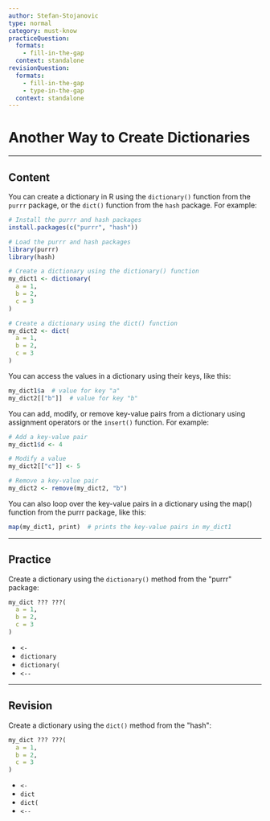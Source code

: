```yaml
---
author: Stefan-Stojanovic
type: normal
category: must-know
practiceQuestion:
  formats:
    - fill-in-the-gap
  context: standalone
revisionQuestion:
  formats:
    - fill-in-the-gap
    - type-in-the-gap
  context: standalone
---
```


# Another Way to Create Dictionaries

---

## Content

You can create a dictionary in R using the `dictionary()` function from the `purrr` package, or the `dict()` function from the `hash` package. For example:

```r
# Install the purrr and hash packages
install.packages(c("purrr", "hash"))

# Load the purrr and hash packages
library(purrr)
library(hash)

# Create a dictionary using the dictionary() function
my_dict1 <- dictionary(
  a = 1,
  b = 2,
  c = 3
)

# Create a dictionary using the dict() function
my_dict2 <- dict(
  a = 1,
  b = 2,
  c = 3
)
```

You can access the values in a dictionary using their keys, like this:
```r
my_dict1$a  # value for key "a"
my_dict2[["b"]]  # value for key "b"
```

You can add, modify, or remove key-value pairs from a dictionary using assignment operators or the `insert()` function. For example:
```r
# Add a key-value pair
my_dict1$d <- 4

# Modify a value
my_dict2[["c"]] <- 5

# Remove a key-value pair
my_dict2 <- remove(my_dict2, "b")
```

You can also loop over the key-value pairs in a dictionary using the map() function from the purrr package, like this:
```r
map(my_dict1, print)  # prints the key-value pairs in my_dict1
```

---
## Practice

Create a dictionary using the `dictionary()` method from the "purrr" package:

```r
my_dict ??? ???(
  a = 1,
  b = 2,
  c = 3
)
```

- `<-` 
- `dictionary`
- `dictionary(`
- `<--`

---
## Revision

Create a dictionary using the `dict()` method from the "hash":

```r
my_dict ??? ???(
  a = 1,
  b = 2,
  c = 3
)
```

- `<-` 
- `dict`
- `dict(`
- `<--`